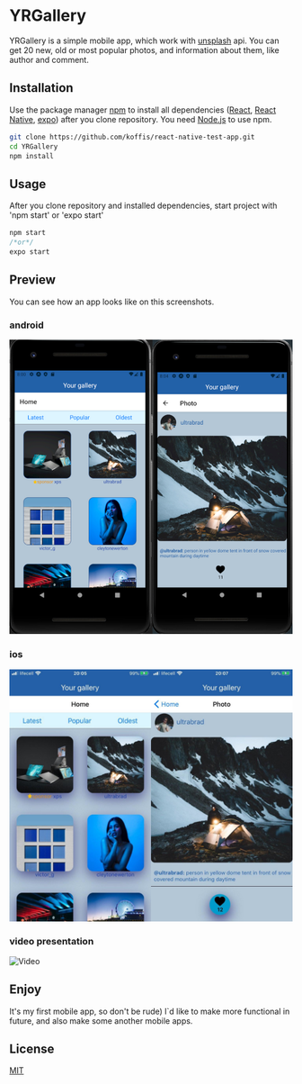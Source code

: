 # YRGallery

YRGallery is a simple mobile app, which work with [unsplash](https://unsplash.com/) api. You can get 20 new, old or most popular photos, and information about them, like author and comment. 

## Installation

Use the package manager [npm](https://www.npmjs.com/) to install all dependencies ([React](https://reactjs.org/), [React Native](https://reactnative.dev/), [expo](https://expo.io/)) after you clone repository. You need [Node.js](https://nodejs.org/uk/) to use npm.

```bash
git clone https://github.com/koffis/react-native-test-app.git
cd YRGallery
npm install 
```

## Usage

After you clone repository and installed dependencies, start project with 'npm start' or 'expo start' 

```node.js
npm start
/*or*/
expo start
```
## Preview
You can see how an app looks like on this screenshots.

### android
![Android](YRGallery/src/common/img/android.jpg)


### ios
![iOS](YRGallery/src/common/img/ios.jpg)

### video presentation 
![Video](YRGallery/src/common/img/ios.gif)

## Enjoy
It's my first mobile app, so don't be rude)
I`d like to make more functional in future, and also make some another mobile apps.

## License
[MIT](https://choosealicense.com/licenses/mit/)
